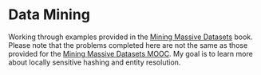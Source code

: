 Data Mining
===========

Working through examples provided in the [Mining Massive Datasets](http://www.mmds.org/) book. Please note that the problems completed here are not
the same as those provided for the [Mining Massive Datasets MOOC](https://www.coursera.org/course/mmds). My goal is to learn more about locally
sensitive hashing and entity resolution.
